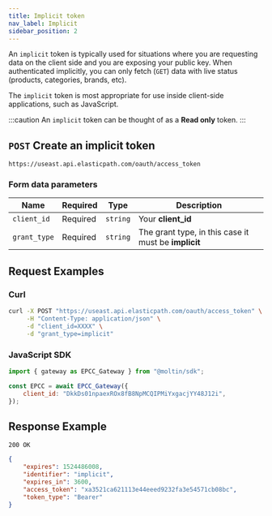 ```yaml
---
title: Implicit token
nav_label: Implicit
sidebar_position: 2
---
```


An `implicit` token is typically used for situations where you are requesting data on the client side and you are exposing your public key. When authenticated implicitly, you can only fetch (`GET`) data with live status (products, categories, brands, etc).

The `implicit` token is most appropriate for use inside client-side applications, such as JavaScript.

:::caution
An `implicit` token can be thought of as a **Read only** token.
:::

## `POST` Create an implicit token

```http
https://useast.api.elasticpath.com/oauth/access_token
```

### Form data parameters

| Name         | Required | Type     | Description                                          |
| ------------ | -------- | -------- | ---------------------------------------------------- |
| `client_id`  | Required | `string` | Your **client_id**                                   |
| `grant_type` | Required | `string` | The grant type, in this case it must be **implicit** |

## Request Examples

### Curl

```bash
curl -X POST "https://useast.api.elasticpath.com/oauth/access_token" \
     -H "Content-Type: application/json" \
     -d "client_id=XXXX" \
     -d "grant_type=implicit"

```

### JavaScript SDK

```javascript
import { gateway as EPCC_Gateway } from "@moltin/sdk";

const EPCC = await EPCC_Gateway({
    client_id: "DkkDs01npaexROx8fB8NpMCQIPMiYxgacjYY48J12i",
});
```

## Response Example

`200 OK`

```json
{
    "expires": 1524486008,
    "identifier": "implicit",
    "expires_in": 3600,
    "access_token": "xa3521ca621113e44eeed9232fa3e54571cb08bc",
    "token_type": "Bearer"
}
```
